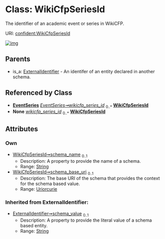 
# Class: WikiCfpSeriesId


The identifier of an academic event or series in WikiCFP.

URI: [confident:WikiCfpSeriesId](https://raw.githubusercontent.com/TIBHannover/ConfIDent_schema/main/src/linkml/confident_schema.yaml#WikiCfpSeriesId)


[![img](https://yuml.me/diagram/nofunky;dir:TB/class/[EventSeries]++-%20wikicfp_series_id%200..*>[WikiCfpSeriesId&#124;schema_name:string%20%3F;schema_base_uri:uriorcurie%20%3F;schema_value(i):string%20%3F],[EventSeries]++-%20wikicfp_series_id(i)%200..*>[WikiCfpSeriesId],[ExternalIdentifier]^-[WikiCfpSeriesId],[ExternalIdentifier],[EventSeries])](https://yuml.me/diagram/nofunky;dir:TB/class/[EventSeries]++-%20wikicfp_series_id%200..*>[WikiCfpSeriesId&#124;schema_name:string%20%3F;schema_base_uri:uriorcurie%20%3F;schema_value(i):string%20%3F],[EventSeries]++-%20wikicfp_series_id(i)%200..*>[WikiCfpSeriesId],[ExternalIdentifier]^-[WikiCfpSeriesId],[ExternalIdentifier],[EventSeries])

## Parents

 *  is_a: [ExternalIdentifier](ExternalIdentifier.md) - An identifer of an entity declared in another schema.

## Referenced by Class

 *  **[EventSeries](EventSeries.md)** *[EventSeries➞wikicfp_series_id](EventSeries_wikicfp_series_id.md)*  <sub>0..\*</sub>  **[WikiCfpSeriesId](WikiCfpSeriesId.md)**
 *  **None** *[wikicfp_series_id](wikicfp_series_id.md)*  <sub>0..\*</sub>  **[WikiCfpSeriesId](WikiCfpSeriesId.md)**

## Attributes


### Own

 * [WikiCfpSeriesId➞schema_name](WikiCfpSeriesId_schema_name.md)  <sub>0..1</sub>
     * Description: A property to provide the name of a schema.
     * Range: [String](types/String.md)
 * [WikiCfpSeriesId➞schema_base_uri](WikiCfpSeriesId_schema_base_uri.md)  <sub>0..1</sub>
     * Description: The base URI of the schema that provides the context for the schema based value.
     * Range: [Uriorcurie](types/Uriorcurie.md)

### Inherited from ExternalIdentifier:

 * [ExternalIdentifier➞schema_value](ExternalIdentifier_schema_value.md)  <sub>0..1</sub>
     * Description: A property to provide the literal value of a schema based entity.
     * Range: [String](types/String.md)
